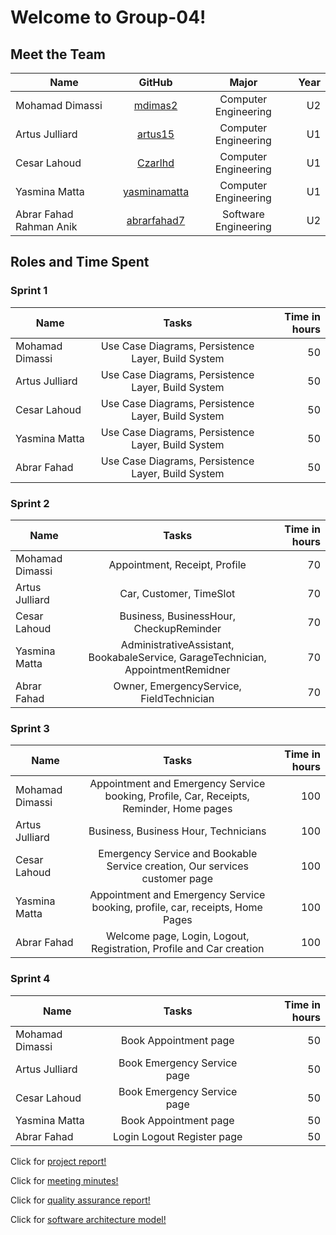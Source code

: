# Welcome to Group-04!

## Meet the Team

| Name            | GitHub         | Major                | Year |
| ----------------|:--------------:|:--------------------:|-----:|  
| Mohamad Dimassi | [mdimas2]      | Computer Engineering |  U2  |
| Artus Julliard  | [artus15]      | Computer Engineering |  U1  |
| Cesar Lahoud    | [Czarlhd]      | Computer Engineering |  U1  |
| Yasmina Matta   | [yasminamatta] | Computer Engineering |  U1  |
| Abrar Fahad Rahman Anik | [abrarfahad7]   | Software Engineering |  U2  |


[mdimas2]:https://github.com/mdimas2
[artus15]:https://github.com/artus15
[Czarlhd]:https://github.com/Czarlhd
[yasminamatta]:https://github.com/yasminamatta
[abrarfahad7]: https://github.com/abrarfahad7

## Roles and Time Spent
### Sprint 1

| Name            | Tasks                                   | Time in hours |
| --------------- |:------------------------------------------------:|-----:|  
| Mohamad Dimassi | Use Case Diagrams, Persistence Layer, Build System | 50 |
| Artus Julliard  | Use Case Diagrams, Persistence Layer, Build System | 50 |
| Cesar Lahoud    | Use Case Diagrams, Persistence Layer, Build System | 50 |
| Yasmina Matta   | Use Case Diagrams, Persistence Layer, Build System | 50 |
| Abrar Fahad     | Use Case Diagrams, Persistence Layer, Build System | 50 |

### Sprint 2
| Name            | Tasks                                                                 | Time in hours |
| --------------- |:--------------------------------------------------------------------------------:|---:|  
| Mohamad Dimassi | Appointment, Receipt, Profile                                                    | 70 |
| Artus Julliard  | Car, Customer, TimeSlot                                                          | 70 |
| Cesar Lahoud    | Business, BusinessHour, CheckupReminder                                          | 70 |
| Yasmina Matta   | AdministrativeAssistant, BookabaleService, GarageTechnician, AppointmentRemidner | 70 |
| Abrar Fahad     | Owner, EmergencyService, FieldTechnician                              | 70 |

### Sprint 3
| Name            | Tasks                                                                 | Time in hours |
| --------------- |:--------------------------------------------------------------------------------:|---:|  
| Mohamad Dimassi | Appointment and Emergency Service booking, Profile, Car, Receipts, Reminder, Home pages | 100 |
| Artus Julliard  | Business, Business Hour, Technicians                                             | 100 |
| Cesar Lahoud    | Emergency Service and Bookable Service creation, Our services customer page      | 100 |
| Yasmina Matta   | Appointment and Emergency Service booking, profile, car, receipts, Home Pages    | 100 |
| Abrar Fahad     | Welcome page, Login, Logout, Registration, Profile and Car creation              | 100 |

### Sprint 4
| Name            | Tasks                                                                 | Time in hours |
| --------------- |:--------------------------------------------------------------------------------:|---:|  
| Mohamad Dimassi |  Book Appointment page | 50 |
| Artus Julliard  |  Book Emergency Service page | 50 |
| Cesar Lahoud    |  Book Emergency Service page | 50 |
| Yasmina Matta   |  Book Appointment page  | 50 |
| Abrar Fahad     |  Login Logout Register page     | 50 |

Click for [ project report!]

[ project report!]:https://github.com/McGill-ECSE321-Winter2021/project-group-04/wiki/Project-Report

Click for [ meeting minutes!]

[ meeting minutes!]:https://github.com/McGill-ECSE321-Winter2021/project-group-04/wiki/Minute-Reference


[quality assurance report!]:https://github.com/McGill-ECSE321-Winter2021/project-group-04/wiki/Software-Quality-Assurance-Plan

Click for [quality assurance report!]

[software architecture model!]:https://github.com/McGill-ECSE321-Winter2021/project-group-04/wiki/Architecture-Model
Click for [software architecture model!]

